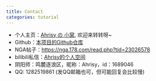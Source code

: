 ```yaml
---
title: Contact
categories: tutorial
---
```

- 个人主页：[Ahrisy の 小窝](https://ahrisy.com), 欢迎来转转呀~
- Github：[本项目的Github仓库](#)
- NGA帖子：https://nga.178.com/read.php?tid=23026578
- bilibili私信：[Ahrisy的个人空间](https://space.bilibili.com/4847326)
- 阴阳师：鸣麓逐浪区，昵称：Ahrisy，id：1689046
- QQ: 1282519861 (发QQ邮箱也可，但可能回复会比较慢)
